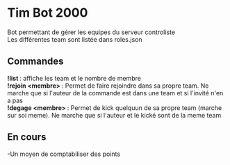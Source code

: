 # Tim Bot 2000
Bot permettant de gérer les equipes du serveur controliste<br>
Les différentes team sont listée dans roles.json

## Commandes
<b>!list </b>: affiche les team et le nombre de membre<br>
<b>!rejoin \<membre\> </b>: Permet de faire rejoindre <membre> dans sa propre team. Ne marche que si l'auteur de la commande est dans une team et si l'invité n'en a pas<br>
<b>!degage \<membre\> </b>: Permet de kick quelquun de sa propre team (marche sur soi meme). Ne marche que si l'auteur et le kické sont de la meme team


## En cours
-Un moyen de comptabiliser des points
